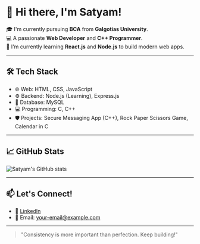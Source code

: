 # 👋 Hi there, I'm Satyam!

🎓 I'm currently pursuing **BCA** from **Galgotias University**.  
💻 A passionate **Web Developer** and **C++ Programmer**.  
🚀 I'm currently learning **React.js** and **Node.js** to build modern web apps.  

---

## 🛠️ Tech Stack
- 🌐 Web: HTML, CSS, JavaScript
- ⚙️ Backend: Node.js (Learning), Express.js
- 💾 Database: MySQL
- 💻 Programming: C, C++
- 🛡️ Projects: Secure Messaging App (C++), Rock Paper Scissors Game, Calendar in C

---

## 📈 GitHub Stats
![Satyam's GitHub stats](https://github-readme-stats.vercel.app/api?username=satyam4561&show_icons=true&theme=radical)

---

## 📫 Let's Connect!
- 🔗 [LinkedIn](https://www.linkedin.com/in/satyam4561)
- 📧 Email: your-email@example.com

---

> "Consistency is more important than perfection. Keep building!"

<!---
satyam-2309/satyam-2309 is a ✨ special ✨ repository because its `README.md` (this file) appears on your GitHub profile.
You can click the Preview link to take a look at your changes.
--->
